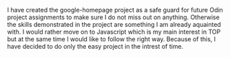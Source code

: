I have created the google-homepage project as a safe guard for future Odin project assignments to make sure I do not miss out on anything. Otherwise the skills demonstrated in the project are something I am already aquainted with. I would rather move on to Javascript which is my main interest in TOP but at the same time I would like to follow the right way.
Because of this, I have decided to do only the easy project in the intrest of time.
